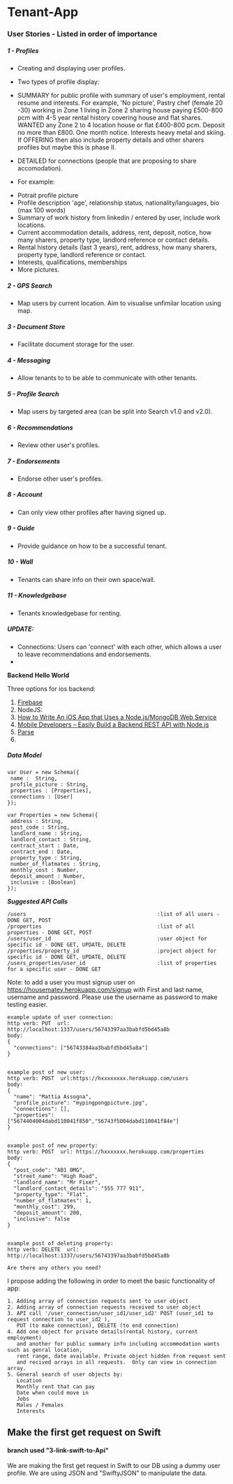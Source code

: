 # Tenant-App

### User Stories - Listed in order of importance

##### 1 - Profiles
- Creating and displaying user profiles.
- Two types of profile display:
 - SUMMARY for public profile with summary of user's employment, rental resume and interests.  For example, 'No picture', Pastry chef (female 20 -30) working in Zone 1 living in Zone 2 sharing house paying £500-800 pcm with 4-5 year rental history covering house and flat shares.  WANTED any Zone 2 to 4 location house or flat £400-800 pcm.  Deposit no more than £800. One month notice. Interests heavy metal and skiing.  If OFFERING then also include property details and other sharers profiles but maybe this is phase II.
 - DETAILED for connections (people that are proposing to share accomodation). 

 - For example:
  * Potrait profile picture
  * Profile description 'age', relationship status, nationality/languages, bio (max 100 words)
   * Summary of work history from linkedin / entered by user, include work locations.
   * Current accommodation details, address, rent, deposit, notice, how many sharers, property type, landlord reference or contact details.
   * Rental history details (last 3 years), rent, address, how many sharers, property type, landlord reference or contact.
   * Interests, qualifications, memberships
   * More pictures.

##### 2 - GPS Search
- Map users by current location. Aim to visualise unfimilar location using map.

##### 3 - Document Store 
- Facilitate document storage for the user.

##### 4 - Messaging
- Allow tenants to to be able to communicate with other tenants.

##### 5 - Profile Search 
- Map users by targeted area (can be split into Search v1.0 and v2.0).

##### 6 - Recommendations 
- Review other user's profiles.

##### 7 - Endorsements 
- Endorse other user's profiles.

##### 8 - Account 
- Can only view other profiles after having signed up.

##### 9 - Guide 
- Provide guidance on how to be a successful tenant.

##### 10 - Wall 
- Tenants can share info on their own space/wall.

##### 11 - Knowledgebase 
- Tenants knowledgebase for renting.

##### UPDATE:
- Connections: Users can 'connect' with each other, which allows a user to leave recommendations and endorsements.
- 

**Backend Hello World**

Three options for ios backend:
 1. [Firebase](https://www.firebase.com/docs/ios/examples.html) 
 2. NodeJS:
  1. [How to Write An iOS App that Uses a Node.js/MongoDB Web Service](http://www.raywenderlich.com/61264/write-ios-app-uses-node-jsmongodb-web-service)
  2. [Mobile Developers – Easily Build a Backend REST API with Node.js](http://www.iosinsight.com/backend-rest-api-nodejs/)
 3. [Parse](https://parse.com/docs/ios/guide)
 4. 
 

##### Data Model
```
var User = new Schema({
 name :  String,
 profile_picture : String,
 properties : [Properties],
 connections : [User]
});

var Properties = new Schema({
 address : String,
 post_code : String,
 landlord_name : String,
 landlord_contact : String,
 contract_start : Date,
 contract_end : Date,
 property_type : String,
 number_of_flatmates : String,
 monthly_cost : Number,
 deposit_amount : Number,
 inclusive : [Boolean]
});
```

***Suggested API Calls***
```
/users                                          :list of all users - DONE GET, POST
/properties                                     :list of all properties - DONE GET, POST
/users/user_id                                  :user object for specific id - DONE GET, UPDATE, DELETE
/properties/property_id                         :project object for specific id - DONE GET, UPDATE, DELETE
/users_properties/user_id                       :list of properties for a specific user - DONE GET
```
Note: to add a user you must signup user on https://housematey.herokuapp.com/signup with First and last name, username and password.  Please use the username as password to make testing easier.
```
example update of user connection:
http verb: PUT  url: http://localhost:1337/users/56743397aa3babfd5bd45a8b
body:
{
  "connections": ["56743384aa3babfd5bd45a8a"]
}


example post of new user:
http verb: POST  url:https://hxxxxxxxx.herokuapp.com/users
body:
{
  "name": "Mattia Assogna",
  "profile_picture": "mypingpongpicture.jpg",
  "connections": [],
  "properties": ["5674404004dabd110041f850","56743f5004dabd110041f84e"]
}


example post of new property:
http verb: POST  url: https://hxxxxxxx.herokuapp.com/properties
body:
{
  "post_code": "AB1 0MG",
  "street_name": "High Road",
  "landlord_name": "Mr Fixer",
  "landlord_contact_details": "555 777 911",
  "property_type": "Flat",
  "number_of_flatmates": 1,
  "monthly_cost": 299,
  "deposit_amount": 200,
  "inclusive": false
}


example post of deleting property:
http verb: DELETE  url: http://localhost:1337/users/56743397aa3babfd5bd45a8b 

Are there any others you need?
```
I propose adding the following in order to meet the basic functionality of app:
```
1. Adding array of connection requests sent to user object
2. Adding array of connection requests received to user object
3. API call '/user_connection/user_id1/user_id2' POST (user_id1 to request connection to user_id2 ),
   PUT (to make connection), DELETE (to end connection)
4. Add one object for private details(rental history, current employment) 
   and another for public summary info including accommodation wants such as genral location, 
   rent range, date available. Private object hidden from request sent 
   and recived arrays in all requests.  Only can view in connection array.
5. General search of user objects by:
   Location
   Monthly rent that can pay
   Date when could move in
   Jobs
   Males / Females
   Interests
```

## Make the first get request on Swift 
#### branch used "3-link-swift-to-Api"

We are making the first get request in Swift to our DB using a dummy user profile.
We are using JSON and "SwiftyJSON" to manipulate the data.
